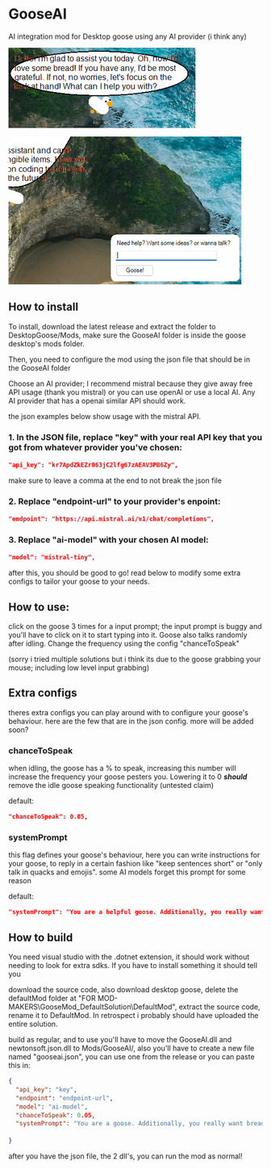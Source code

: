 # GooseAI
AI integration mod for Desktop goose using any AI provider (i think any)

![image1](https://raw.githubusercontent.com/Vexicle/GooseAI/refs/heads/main/Images/image1.png)

![image3](https://raw.githubusercontent.com/Vexicle/GooseAI/refs/heads/main/Images/image3.png)

## How to install
To install, download the latest release and extract the folder to DesktopGoose/Mods, make sure the GooseAI folder is inside the goose desktop's mods folder.

Then, you need to configure the mod using the json file that should be in the GooseAI folder

Choose an AI provider; I recommend mistral because they give away free API usage (thank you mistral) or you can use openAI or use a local AI. Any AI provider that has a openai similar API should work.

the json examples below show usage with the mistral API.
### 1. In the JSON file, replace "key" with your real API key that you got from whatever provider you've chosen:
```json
"api_key": "kr7ApdZkEZr063jC2lfg67zAEAV3PB6Zy",
```
make sure to leave a comma at the end to not break the json file

### 2. Replace "endpoint-url" to your provider's enpoint:
```json
"endpoint": "https://api.mistral.ai/v1/chat/completions",
```
### 3. Replace "ai-model" with your chosen AI model:
```json
"model": "mistral-tiny",
```

after this, you should be good to go! read below to modify some extra configs to tailor your goose to your needs.

## How to use:

click on the goose 3 times for a input prompt; the input prompt is buggy and you'll have to click on it to start typing into it. Goose also talks randomly after idling. Change the frequency using the config "chanceToSpeak"

(sorry i tried multiple solutions but i think its due to the goose grabbing your mouse; including low level input grabbing)

## Extra configs
theres extra configs you can play around with to configure your goose's behaviour. here are the few that are in the json config. more will be added soon?

### chanceToSpeak
when idling, the goose has a % to speak, increasing this number will increase the frequency your goose pesters you. Lowering it to 0 ***should*** remove the idle goose speaking functionality (untested claim)

default:
```json
"chanceToSpeak": 0.05,
```
### systemPrompt
this flag defines your goose's behaviour, here you can write instructions for your goose, to reply in a certain fashion like "keep sentences short" or "only talk in quacks and emojis". some AI models forget this prompt for some reason

default:
```json
"systemPrompt": "You are a helpful goose. Additionally, you really want bread."
```

## How to build
You need visual studio with the .dotnet extension, it should work without needing to look for extra sdks. If you have to install something it should tell you

download the source code, also download desktop goose, delete the defaultMod folder at "FOR MOD-MAKERS\GooseMod_DefaultSolution\DefaultMod", extract the source code, rename it to DefaultMod. In retrospect i probably should have uploaded the entire solution.

build as regular, and to use you'll have to move the GooseAI.dll and newtonsoft.json.dll to Mods/GooseAI/, also you'll have to create a new file named "gooseai.json", you can use one from the release or you can paste this in:
```json
{
  "api_key": "key",
  "endpoint": "endpoint-url",
  "model": "ai-model",
  "chanceToSpeak": 0.05,
  "systemPrompt": "You are a goose. Additionally, you really want bread.",

}
```
after you have the json file, the 2 dll's, you can run the mod as normal!

